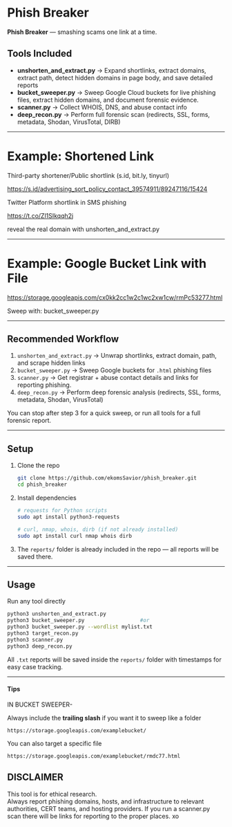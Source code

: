 # Phish Breaker

**Phish Breaker** — smashing scams one link at a time.

## Tools Included

- **unshorten_and_extract.py** → Expand shortlinks, extract domains, extract path, detect hidden domains in page body, and save detailed reports  
- **bucket_sweeper.py** → Sweep Google Cloud buckets for live phishing files, extract hidden domains, and document forensic evidence.  
- **scanner.py** → Collect WHOIS, DNS, and abuse contact info  
- **deep_recon.py** → Perform full forensic scan (redirects, SSL, forms, metadata, Shodan, VirusTotal, DIRB)

---

#  Example: Shortened Link

Third-party shortener/Public shortlink (s.id, bit.ly, tinyurl)

https://s.id/advertising_sort_policy_contact_39574911/89247116/15424
 
Twitter Platform shortlink in SMS phishing

https://t.co/Zl1SIkqqh2j

reveal the real domain with unshorten_and_extract.py 

---

#  Example: Google Bucket Link with File

https://storage.googleapis.com/cx0kk2cc1w2c1wc2xw1cw/rmPc53277.html

 Sweep with: bucket_sweeper.py


---

##  Recommended Workflow

1. `unshorten_and_extract.py` → Unwrap shortlinks, extract domain, path, and scrape hidden links  
2. `bucket_sweeper.py` → Sweep Google buckets for `.html` phishing files  
3. `scanner.py` → Get registrar + abuse contact details and links for reporting phishing. 
4. `deep_recon.py` → Perform deep forensic analysis (redirects, SSL, forms, metadata, Shodan, VirusTotal)

You can stop after step 3 for a quick sweep, or run all tools for a full forensic report.

---

## Setup

1. Clone the repo
   ```bash
   git clone https://github.com/ekomsSavior/phish_breaker.git
   cd phish_breaker
   ```

2. Install dependencies 
   ```bash
   # requests for Python scripts
   sudo apt install python3-requests

   # curl, nmap, whois, dirb (if not already installed)
   sudo apt install curl nmap whois dirb
   ```

3. The `reports/` folder is already included in the repo — all reports will be saved there.

---

##  Usage

Run any tool directly
```bash
python3 unshorten_and_extract.py
python3 bucket_sweeper.py                  #or
python3 bucket_sweeper.py --wordlist mylist.txt
python3 target_recon.py
python3 scanner.py
python3 deep_recon.py
```

All `.txt` reports will be saved inside the `reports/` folder with timestamps for easy case tracking.

---
#### Tips

IN BUCKET SWEEPER-

 Always include the **trailing slash** if you want it to sweep like a folder
```
https://storage.googleapis.com/examplebucket/
```

You can also target a specific file
```
https://storage.googleapis.com/examplebucket/rmdc77.html
```

## DISCLAIMER 

This tool is for ethical research.    
Always report phishing domains, hosts, and infrastructure to relevant authorities, CERT teams, and hosting providers.
If you run a scanner.py scan there will be links for reporting to the proper places. xo


